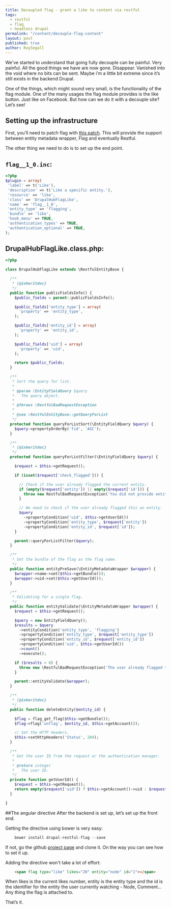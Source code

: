 ```yaml
---
title: Decoupled flag - grant a like to content via restful
tags:
  - restful
  - flag
  - headless drupal
permalink: "/content/decouple-flag-content"
layout: post
published: true
author: RoySegall
---
```

We've started to understand that going fully decouple can be painful. Very painful.
All the good things we have are now gone. Disappear. Vanished into the void where
no bits can be sent. Maybe i’m a little bit extreme since it’s still exists in
the backend Drupal.

One of the things, which might sound very small, is the functionality of the
flag module. One of the many usages the flag module provides is the like button.
Just like on Facebook. But how can we do it with a decouple site? Let’s see!

<!-- more -->
## Setting up the infrastructure

First, you’ll need to patch flag with [this patch](https://www.drupal.org/node/2461515).
This will provide the support between entity metadata wrapper, Flag and
eventually Restful.

The other thing we need to do is to set up the end point.

## `flag__1_0.inc`:
```php
<?php
$plugin = array(
 'label' => t('Like'),
 'description' => t('Like a specific entity.'),
 'resource' => 'like',
 'class' => 'DrupalHubFlagLike',
 'name' => 'flag__1_0',
 'entity_type' => 'flagging',
 'bundle' => 'like',
 'hook_menu' => TRUE,
 'authentication_types' => TRUE,
 'authentication_optional' => TRUE,
);

```
## DrupalHubFlagLike.class.php:

```php
<?php

class DrupalHubFlagLike extends \RestfulEntityBase {

  /**
   * {@inheritdoc}
   */
  public function publicFieldsInfo() {
    $public_fields = parent::publicFieldsInfo();

    $public_fields['entity_type'] = array(
      'property' => 'entity_type',
    );

    $public_fields['entity_id'] = array(
      'property' => 'entity_id',
    );

    $public_fields['uid'] = array(
      'property' => 'uid',
    );

    return $public_fields;
  }

  /**
   * Sort the query for list.
   *
   * @param \EntityFieldQuery $query
   *   The query object.
   *
   * @throws \RestfulBadRequestException
   *
   * @see \RestfulEntityBase::getQueryForList
   */
  protected function queryForListSort(\EntityFieldQuery $query) {
    $query->propertyOrderBy('fid', 'ASC');
  }

  /**
   * {@inheritdoc}
   */
  protected function queryForListFilter(\EntityFieldQuery $query) {

    $request = $this->getRequest();

    if (isset($request['check_flagged'])) {

      // Check if the user already flagged the current entity.
      if (empty($request['entity']) || empty($request['id'])) {
        throw new RestfulBadRequestException('You did not provide entity type or ID.');
      }

      // We need to check if the user already flagged this an entity.
      $query
        ->propertyCondition('uid', $this->getUserId())
        ->propertyCondition('entity_type', $request['entity'])
        ->propertyCondition('entity_id', $request['id']);
    }

    parent::queryForListFilter($query);
  }

  /**
   * Set the bundle of the flag as the flag name.
   */
  public function entityPreSave(\EntityMetadataWrapper $wrapper) {
    $wrapper->name->set($this->getBundle());
    $wrapper->uid->set($this->getUserId());
  }

  /**
   * Validating for a single flag.
   */
  public function entityValidate(\EntityMetadataWrapper $wrapper) {
    $request = $this->getRequest();

    $query = new EntityFieldQuery();
    $results = $query
      ->entityCondition('entity_type', 'flagging')
      ->propertyCondition('entity_type', $request['entity_type'])
      ->propertyCondition('entity_id', $request['entity_id'])
      ->propertyCondition('uid', $this->getUserId())
      ->count()
      ->execute();

    if ($results > 0) {
      throw new \RestfulBadRequestException('The user already flagged this entity.');
    }

    parent::entityValidate($wrapper);
  }

  /**
   * {@inheritdoc}
   */
  public function deleteEntity($entity_id) {

    $flag = flag_get_flag($this->getBundle());
    $flag->flag('unflag', $entity_id, $this->getAccount());

    // Set the HTTP headers.
    $this->setHttpHeaders('Status', 204);
  }

  /**
   * Get the user ID from the request or the authentication manager.
   *
   * @return integer
   *   The user ID.
   */
  private function getUserId() {
    $request = $this->getRequest();
    return empty($request['uid']) ? $this->getAccount()->uid : $request['uid'];
  }

}

```

##The angular directive
After the backend is set up, let’s set up the front end.

Getting the directive using bower is very easy:

```js
	bower install drupal-restful-flag --save
```

If not, go the github [project page](https://github.com/DrupalHub/flag-directive)
and clone it. On the way you can see how to set it up.

Adding the directive won't take a lot of effort:

```html
	<span flag type="like" likes="20" entity="node" id="1"></span>
```
When likes is the current likes number, entity is the entity type and the id is
the identifier for the entity the user currently watching - Node, Comment... Any
thing the flag is attached to.

That’s it.
